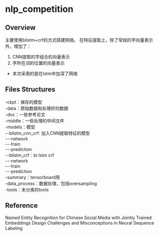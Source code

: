 # nlp_competition
## Overview
主要使用bilstm+crf的方式搭建网络。
在特征提取上，除了常规的字向量表示外，增加了：
1. CNN提取的字组合的向量表示
2. 字所在词的位置的向量表示

* 本次采用的是在lstm中加深了网络
## Files Structures
-ckpt：保存的模型  
-data：原始数据和处理好的数据  
-doc：一些参考论文  
-middle：一些处理的中间文件  
-models：模型  
--bilstm_cnn_crf: 加入CNN提取特征的模型  
---network  
---train  
---prediction  
--bilstm_crf：bi lstm crf  
---network  
---train  
---prediction  
-summary：tensorboard用  
-data_process：数据处理，包括oversampling  
-tools：未分类的tools  

## Reference
Named Entity Recognition for Chinese Social Media with Jointly Trained Embeddings
Design Challenges and Misconceptions in Neural Sequence Labeling
